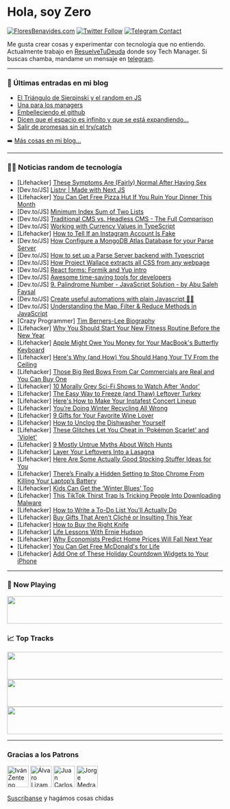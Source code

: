 # Hola, soy Zero

[![FloresBenavides.com](https://img.shields.io/website?down_message=oops&label=MiBlog&style=for-the-badge&up_message=online&url=https%3A%2F%2Ffloresbenavides.com)](https://floresbenavides.com) [![Twitter Follow](https://img.shields.io/twitter/follow/ZeroDragon?color=%231DA1F2&label=Follow&logo=twitter&logoColor=ffffff&style=for-the-badge)](https://twitter.com/zerodragon) [![Telegram Contact](https://img.shields.io/badge/escr%C3%ADbeme-ZeroDragon-%2326A5E4?style=for-the-badge&logo=telegram)](https://t.me/zerodragon)

Me gusta crear cosas y experimentar con tecnología que no entiendo.
Actualmente trabajo en [ResuelveTuDeuda](http://github.com/resuelve) donde soy Tech Manager.
Si buscas chamba, mandame un mensaje en [telegram](https://t.me/zerodragon).

---

### 📕 Últimas entradas en mi blog
<!-- BLOG-POST-LIST:START -->
- [El Triángulo de Sierpinski y el random en JS](https://floresbenavides.com/el-triangulo-de-sierpinski-y-el-random-en-js/)
- [Una para los managers](https://floresbenavides.com/una-para-los-managers/)
- [Embelleciendo el github](https://floresbenavides.com/embelleciendo-el-github/)
- [Dicen que el espacio es infinito y que se está expandiendo…](https://floresbenavides.com/dicen-que-el-espacio-es-infinito-y-que-se-esta-expandiendo/)
- [Salir de promesas sin el try/catch](https://floresbenavides.com/salir-de-promesas-sin-el-try-catch/)
<!-- BLOG-POST-LIST:END -->

➡️ [Más cosas en mi blog...](https://floresbenavides.com)

---

### 👨‍💻 Noticias random de tecnología
<!-- TECH-POSTS:START -->
- [Lifehacker] [These Symptoms Are &lpar;Fairly&rpar; Normal After Having Sex](https://lifehacker.com/these-symptoms-are-fairly-normal-after-having-sex-1849839450)
- [Dev.to/JS] [Listnr | Made with Next JS](https://dev.to/madewithjavascript/listnr-made-with-next-js-4de)
- [Lifehacker] [You Can Get Free Pizza Hut If You Ruin Your Dinner This Month](https://lifehacker.com/you-can-get-free-pizza-hut-if-you-ruin-your-dinner-this-1849838743)
- [Dev.to/JS] [Minimum Index Sum of Two Lists](https://dev.to/zeeshanali0704/minimum-index-sum-of-two-lists-50ob)
- [Dev.to/JS] [Traditional CMS vs. Headless CMS - The Full Comparison](https://dev.to/momciloo/traditional-cms-vs-headless-cms-the-full-comparison-4e2j)
- [Dev.to/JS] [Working with Currency Values in TypeScript](https://dev.to/joshuaslate/working-with-currency-values-in-typescript-1b3d)
- [Lifehacker] [How to Tell If an Instagram Account Is Fake](https://lifehacker.com/how-to-tell-if-an-instagram-account-is-fake-1849838074)
- [Dev.to/JS] [How Configure a MongoDB Atlas Database for your Parse Server](https://dev.to/zciwor/how-configure-a-mongodb-atlas-database-for-your-parse-server-e8f)
- [Dev.to/JS] [How to set up a Parse Server backend with Typescript](https://dev.to/zciwor/how-to-set-up-a-parse-server-backend-with-typescript-3hk6)
- [Dev.to/JS] [How Project Wallace extracts all CSS from any webpage](https://dev.to/bartveneman/how-project-wallace-extracts-all-css-from-any-webpage-18kp)
- [Dev.to/JS] [React forms: Formik and Yup intro](https://dev.to/hi_iam_chris/react-forms-formik-and-yup-intro-154g)
- [Dev.to/JS] [Awesome time-saving tools for developers](https://dev.to/surajondev/awesome-time-saving-tools-for-developers-1df5)
- [Dev.to/JS] [9. Palindrome Number - JavaScript Solution - by Abu Saleh Faysal](https://dev.to/abusalehfaysal/9-palindrome-number-javascript-solution-by-abu-saleh-faysal-113j)
- [Dev.to/JS] [Create useful automations with plain Javascript 🧑‍💻](https://dev.to/alagrede/create-useful-automations-with-plain-javascript-1871)
- [Dev.to/JS] [Understanding the Map, Filter &amp; Reduce Methods in JavaScript](https://dev.to/shreyvijayvargiya/understanding-the-map-filter-reduce-methods-in-javascript-1deo)
- [Crazy Programmer] [Tim Berners-Lee Biography](https://www.thecrazyprogrammer.com/2022/12/tim-berners-lee-biography.html)
- [Lifehacker] [Why You Should Start Your New Fitness Routine Before the New Year](https://lifehacker.com/why-you-should-start-your-new-fitness-routine-before-th-1849837923)
- [Lifehacker] [Apple Might Owe You Money for Your MacBook&#39;s Butterfly Keyboard](https://lifehacker.com/apple-might-owe-you-money-for-your-macbooks-butterfly-k-1849837945)
- [Lifehacker] [Here&#39;s Why &lpar;and How&rpar; You Should Hang Your TV From the Ceiling](https://lifehacker.com/heres-why-and-how-you-should-hang-your-tv-from-the-ce-1849837776)
- [Lifehacker] [Those Big Red Bows From Car Commercials are Real and You Can Buy One](https://lifehacker.com/those-big-red-bows-from-car-commercials-are-real-and-yo-1849837101)
- [Lifehacker] [10 Morally Grey Sci-Fi Shows to Watch After &#39;Andor&#39;](https://lifehacker.com/10-morally-grey-sci-fi-shows-to-watch-after-andor-1849835682)
- [Lifehacker] [The Easy Way to Freeze &lpar;and Thaw&rpar; Leftover Turkey](https://lifehacker.com/the-easy-way-to-freeze-and-thaw-leftover-turkey-1849837026)
- [Lifehacker] [Here&#39;s How to Make Your Instafest Concert Lineup](https://lifehacker.com/heres-how-to-make-your-instafest-concert-lineup-1849836938)
- [Lifehacker] [You’re Doing Winter Recycling All Wrong](https://lifehacker.com/you-re-doing-winter-recycling-all-wrong-1849837034)
- [Lifehacker] [9 Gifts for Your Favorite Wine Lover](https://lifehacker.com/9-gifts-for-your-favorite-wine-lover-1849836931)
- [Lifehacker] [How to Unclog the Dishwasher Yourself](https://lifehacker.com/how-to-unclog-the-dishwasher-yourself-1849834454)
- [Lifehacker] [These Glitches Let You Cheat in &#39;Pokémon Scarlet&#39; and &#39;Violet&#39;](https://lifehacker.com/these-glitches-let-you-cheat-in-pokemon-scarlet-and-vio-1849835824)
- [Lifehacker] [9 Mostly Untrue Myths About Witch Hunts](https://lifehacker.com/9-mostly-untrue-myths-about-witch-hunts-1849828760)
- [Lifehacker] [Layer Your Leftovers Into a Lasagna](https://lifehacker.com/layer-your-leftovers-into-a-lasagna-1849835857)
- [Lifehacker] [Here Are Some Actually Good Stocking Stuffer Ideas for You](https://lifehacker.com/here-are-some-actually-good-stocking-stuffer-ideas-for-1849832773)
- [Lifehacker] [There’s Finally a Hidden Setting to Stop Chrome From Killing Your Laptop’s Battery](https://lifehacker.com/there-s-finally-a-hidden-setting-to-stop-chrome-from-ki-1849835503)
- [Lifehacker] [Kids Can Get the ‘Winter Blues’ Too](https://lifehacker.com/kids-can-get-the-winter-blues-too-1849834071)
- [Lifehacker] [This TikTok Thirst Trap Is Tricking People Into Downloading Malware](https://lifehacker.com/don-t-get-fooled-into-downloading-malware-by-this-liter-1849833006)
- [Lifehacker] [How to Write a To-Do List You’ll Actually Do](https://lifehacker.com/how-to-write-a-to-do-list-you-ll-actually-do-1849831092)
- [Lifehacker] [Buy Gifts That Aren’t Cliché or Insulting This Year](https://lifehacker.com/buy-gifts-that-aren-t-cliche-or-insulting-this-year-1849832858)
- [Lifehacker] [How to Buy the Right Knife](https://lifehacker.com/how-to-buy-the-right-knife-1849833093)
- [Lifehacker] [Life Lessons With Ernie Hudson](https://lifehacker.com/life-lessons-with-ernie-hudson-1849832880)
- [Lifehacker] [Why Economists Predict Home Prices Will Fall Next Year](https://lifehacker.com/why-economists-predict-home-prices-will-fall-next-year-1849832197)
- [Lifehacker] [You Can Get Free McDonald&#39;s for Life](https://lifehacker.com/you-can-get-free-mcdonalds-for-life-1849832084)
- [Lifehacker] [Add One of These Holiday Countdown Widgets to Your iPhone](https://lifehacker.com/add-one-of-these-holiday-countdown-widgets-to-your-ipho-1849703382)<!-- TECH-POSTS:END -->

---

### 🎵 Now Playing
<a href="https://spotify-now-playing-dun.vercel.app/now-playing?open"><img src="https://spotify-now-playing-dun.vercel.app/now-playing" width="540" height="64"></a>

### 📈 Top Tracks
<a href="https://spotify-now-playing-dun.vercel.app/top-tracks?i=1&open"><img src="https://spotify-now-playing-dun.vercel.app/top-tracks?i=1" width="540" height="64"></a>
<a href="https://spotify-now-playing-dun.vercel.app/top-tracks?i=2&open"><img src="https://spotify-now-playing-dun.vercel.app/top-tracks?i=2" width="540" height="64"></a>
<a href="https://spotify-now-playing-dun.vercel.app/top-tracks?i=3&open"><img src="https://spotify-now-playing-dun.vercel.app/top-tracks?i=3" width="540" height="64"></a>

---

### Gracias a los Patrons
[<img src="https://avatars.githubusercontent.com/u/243380?v=4" alt="Iván Zenteno" width="50px">](https://github.com/k001) [<img src="https://avatars.githubusercontent.com/u/19955639?v=4" alt="Álvaro Lizama" width="50px">](https://github.com/alvarolizama) [<img src="https://avatars.githubusercontent.com/u/2718753?v=4" alt="Juan Carlos Ruiz" width="50px">](https://github.com/JuanCrg90) [<img src="https://avatars.githubusercontent.com/u/37025?v=4" alt="Jorge Medrano" width="50px">](https://github.com/h1pp1e) 

[Suscríbanse](https://www.patreon.com/zerodragon) y hagámos cosas chidas

